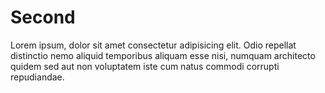 # Second

Lorem ipsum, dolor sit amet consectetur adipisicing elit. Odio repellat distinctio nemo aliquid temporibus aliquam esse nisi, numquam architecto quidem sed aut non voluptatem iste cum natus commodi corrupti repudiandae.
